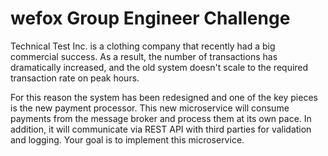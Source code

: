 # wefox Group Engineer Challenge

Technical Test Inc. is a clothing company that recently had a big commercial success. As a result, the number of transactions has dramatically increased, and the old system doesn't scale to the required transaction rate on peak hours. 

For this reason the system has been redesigned and one of the key pieces is the new payment processor. This new microservice will consume payments from the message broker and process them at its own pace. In addition, it will communicate via REST API with third parties for validation and logging. Your goal is to implement this microservice.